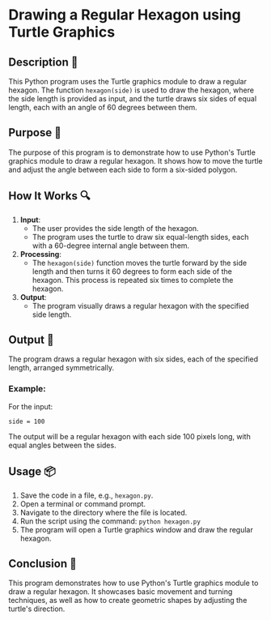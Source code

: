 # Drawing a Regular Hexagon using Turtle Graphics

## Description 📝

This Python program uses the Turtle graphics module to draw a regular hexagon. The function `hexagon(side)` is used to draw the hexagon, where the side length is provided as input, and the turtle draws six sides of equal length, each with an angle of 60 degrees between them.

## Purpose 🎯

The purpose of this program is to demonstrate how to use Python's Turtle graphics module to draw a regular hexagon. It shows how to move the turtle and adjust the angle between each side to form a six-sided polygon.

## How It Works 🔍

1. **Input**:
    - The user provides the side length of the hexagon.
    - The program uses the turtle to draw six equal-length sides, each with a 60-degree internal angle between them.
2. **Processing**:
    - The `hexagon(side)` function moves the turtle forward by the side length and then turns it 60 degrees to form each side of the hexagon. This process is repeated six times to complete the hexagon.
3. **Output**:
    - The program visually draws a regular hexagon with the specified side length.

## Output 📜

The program draws a regular hexagon with six sides, each of the specified length, arranged symmetrically.

### Example:

For the input:

```
side = 100
```

The output will be a regular hexagon with each side 100 pixels long, with equal angles between the sides.

## Usage 📦

1. Save the code in a file, e.g., `hexagon.py`.
2. Open a terminal or command prompt.
3. Navigate to the directory where the file is located.
4. Run the script using the command:
   `python hexagon.py`
5. The program will open a Turtle graphics window and draw the regular hexagon.

## Conclusion 🚀

This program demonstrates how to use Python's Turtle graphics module to draw a regular hexagon. It showcases basic movement and turning techniques, as well as how to create geometric shapes by adjusting the turtle's direction.
